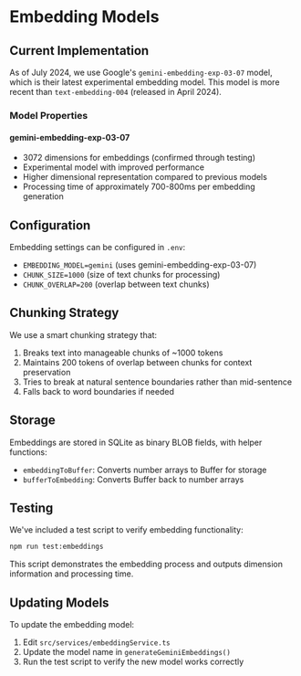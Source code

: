 # Embedding Models

## Current Implementation

As of July 2024, we use Google's `gemini-embedding-exp-03-07` model, which is their latest experimental embedding model. This model is more recent than `text-embedding-004` (released in April 2024).

### Model Properties

#### gemini-embedding-exp-03-07
- 3072 dimensions for embeddings (confirmed through testing)
- Experimental model with improved performance
- Higher dimensional representation compared to previous models
- Processing time of approximately 700-800ms per embedding generation

## Configuration

Embedding settings can be configured in `.env`:
- `EMBEDDING_MODEL=gemini` (uses gemini-embedding-exp-03-07)
- `CHUNK_SIZE=1000` (size of text chunks for processing)
- `CHUNK_OVERLAP=200` (overlap between text chunks)

## Chunking Strategy

We use a smart chunking strategy that:
1. Breaks text into manageable chunks of ~1000 tokens
2. Maintains 200 tokens of overlap between chunks for context preservation
3. Tries to break at natural sentence boundaries rather than mid-sentence
4. Falls back to word boundaries if needed

## Storage

Embeddings are stored in SQLite as binary BLOB fields, with helper functions:
- `embeddingToBuffer`: Converts number arrays to Buffer for storage
- `bufferToEmbedding`: Converts Buffer back to number arrays

## Testing

We've included a test script to verify embedding functionality:

```bash
npm run test:embeddings
```

This script demonstrates the embedding process and outputs dimension information and processing time.

## Updating Models

To update the embedding model:
1. Edit `src/services/embeddingService.ts`
2. Update the model name in `generateGeminiEmbeddings()`
3. Run the test script to verify the new model works correctly 
